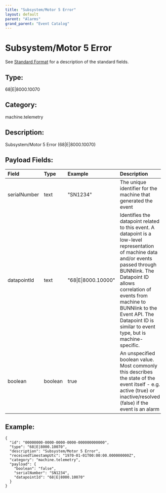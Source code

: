 ```yaml
---
title: "Subsystem/Motor 5 Error"
layout: default
parent: "Alarms"
grand_parent: "Event Catalog"
---
```


# Subsystem/Motor 5 Error

See [Standard Format](/event-subscriptions/event-format) for a description of the standard fields.

## Type:

68\|E\|8000.10070

## Category:

machine.telemetry

## Description: 

Subsystem/Motor 5 Error (68\|E\|8000.10070)

## Payload Fields:

| Field | Type | Example | Description |
|:------|:-----|:--------|:------------|
| serialNumber | text | "SN1234" | The unique identifier for the machine that generated the event |
| datapointId | text | "68\|E\|8000.10000" | Identifies the datapoint related to this event. A datapoint is a low-level representation of machine data and/or events passed through BUNNlink. The Datapoint ID allows correlation of events from machine to BUNNlink to the Event API. The Datapoint ID is similar to event type, but is machine-specific. |
| boolean | boolean | true | An unspecified boolean value. Most commonly this describes the state of the event itself - e.g. active (true) or inactive/resolved (false) if the event is an alarm |

## Example:

```
{
  "id": "00000000-0000-0000-0000-000000000000",
  "type": "68|E|8000.10070",
  "description": "Subsystem/Motor 5 Error",
  "receivedTimestampUtc": "1970-01-01T00:00:00.000000000Z",
  "category": "machine.telemetry",
  "payload": {
    "boolean": "false",
    "serialNumber": "SN1234",
    "datapointId": "68|E|8000.10070"
  }
}
```
